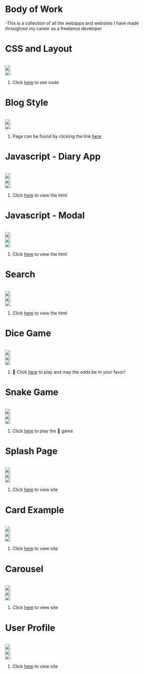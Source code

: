 # Body of Work
-This is a collection of all the webapps and websites I have made throughout my career as a freelance developer

# CSS and Layout
<br/> <img src ="https://img.shields.io/badge/html-ver5-blue"/> <br/> <img src = "https://img.shields.io/badge/css-ver3-blue"/>
1. Click [here](chal-8.html) to see code

# Blog Style
<br/> <img src ="https://img.shields.io/badge/html-ver5-blue"/> <br/> <img src = "https://img.shields.io/badge/css-ver3-blue"/>
1. Page can be found by clicking the link [here](csschal/blog.html)

# Javascript - Diary App
<br/> <img src ="https://img.shields.io/badge/html-ver5-blue"/> <br/> <img src = "https://img.shields.io/badge/css-ver3-blue"/> <br/>
<img src ="https://img.shields.io/badge/javascript-ES6-orange"/> 
1. Click [here](csschal/index.html) to view the html


# Javascript - Modal
<br/> <img src ="https://img.shields.io/badge/html-ver5-blue"/> <br/> <img src = "https://img.shields.io/badge/css-ver3-blue"/> <br/>
<img src ="https://img.shields.io/badge/javascript-ES6-orange"/> 
1. Click [here](modal/index.html) to view the html


# Search
<br/> <img src ="https://img.shields.io/badge/html-ver5-blue"/> <br/> <img src = "https://img.shields.io/badge/css-ver3-blue"/> <br/>
<img src ="https://img.shields.io/badge/javascript-ES6-orange"/> 
1. Click [here](search/index.html) to view the html

#  Dice Game
<br/> <img src ="https://img.shields.io/badge/html-ver5-blue"/> <br/> <img src = "https://img.shields.io/badge/css-ver3-blue"/> <br/>
<img src ="https://img.shields.io/badge/javascript-ES6-orange"/> 
1. 🎲 Click [here](dicegame/index.html) to play and may the odds be in your favor!


# Snake Game
<br/> <img src ="https://img.shields.io/badge/html-ver5-blue"/> <br/> <img src = "https://img.shields.io/badge/css-ver3-blue"/> <br/>
<img src ="https://img.shields.io/badge/javascript-ES6-orange"/> 
1. Click [here](snakegame/index.html) to play the 🐍 game

# Splash Page
<br/> <img src ="https://img.shields.io/badge/html-ver5-blue"/> <br/> <img src = "https://img.shields.io/badge/css-ver3-blue"/> <br/>
<img src ="https://img.shields.io/badge/javascript-ES6-orange"/> 
1. Click [here](bbq/index.html) to view site 

# Card Example
<br/> <img src ="https://img.shields.io/badge/html-ver5-blue"/> <br/> <img src = "https://img.shields.io/badge/css-ver3-blue"/> <br/>
<img src ="https://img.shields.io/badge/javascript-ES6-orange"/> 
1. Click [here](card/index.html) to view site 

# Carousel
<br/> <img src ="https://img.shields.io/badge/html-ver5-blue"/> <br/> <img src = "https://img.shields.io/badge/css-ver3-blue"/> <br/>
<img src ="https://img.shields.io/badge/javascript-ES6-orange"/> 
1. Click [here](carousel/index.html) to view site 

# User Profile
<br/> <img src ="https://img.shields.io/badge/html-ver5-blue"/> <br/> <img src = "https://img.shields.io/badge/css-ver3-blue"/> <br/>
<img src ="https://img.shields.io/badge/javascript-ES6-orange"/> 
1. Click [here](userprofile/index.html) to view site 

